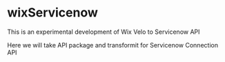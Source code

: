 # wixServicenow
This is an experimental development of Wix Velo to Servicenow API


Here we will take API package and transformit for Servicenow Connection API
